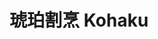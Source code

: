 ---
title: "琥珀割烹 Kohaku"
description: "琥珀割烹 Kohaku"
layout: shop
keywords:
  - 美食競賽
  - 台灣美食
  - 美食精選
datePublished: "2025-06-30"
dateModified: "2025-07-06"
city: "台北市"
district: "信義區"
address: "台北市信義區逸仙路32巷15號1樓"
phone: "0287863320"
geo: "25.039912582914482, 121.5627165502999"
google_map: "https://maps.app.goo.gl/JLfFhzJ3cLJhZphr5"
footinder: "https://footinder.com.tw/%e5%8f%b0%e5%8c%97%e5%b8%82%e4%bf%a1%e7%be%a9%e5%8d%80/362142/"
official: "https://www.instagram.com/kohaku.tw"
award:
  - name: "500盤"
    year: "2024"
    entries:
      - dishes:
          - "薄片鮪魚飯"

---